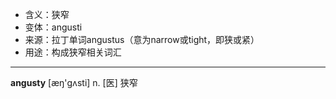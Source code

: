 - <span class="definition">含义：狭窄</span>
- <span class="definition">变体：angusti</span>
- <span class="definition">来源：拉丁单词angustus（意为narrow或tight，即狭或紧）</span>
- <span class="definition">用途：构成狭窄相关词汇</span>

---

<span class="vocabulary">**angusty**</span> [æŋ'ɡʌsti] n. [医] 狭窄
